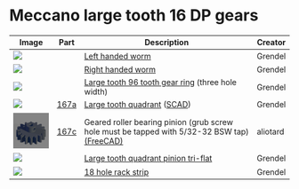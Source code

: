 # Meccano large tooth 16 DP gears

Image | Part | Description | Creator
----- | ---- | ----------- | -------
[<img src="images/16DP-LH-worm.png" width="100">](stl/16DP-LH-worm.stl) |  |[Left handed worm](stl/16DP-LH-worm.stl) | Grendel
[<img src="images/16DP-RH-worm.png" width="100">](stl/16DP-RH-worm.stl) |  |[Right handed worm](stl/16DP-RH-worm.stl) | Grendel
[<img src="images/96-tooth-16-dp-ring-gear.png" width="100">](stl/96-tooth-16-dp-ring-gear.stl) |  |[Large tooth 96 tooth gear ring](stl/96-tooth-16-dp-ring-gear.stl) (three hole width) | Grendel
[<img src="images/part-167a-large-gear-quadrant-new-version.png" width="100">](stl/part-167a-large-gear-quadrant-new-version.stl) | [167a](stl/part-167a-large-gear-quadrant-new-version.stl) | [Large tooth quadrant](stl/part-167a-large-gear-quadrant-new-version.stl) ([SCAD](scad/part-167a-large-gear-quadrant-new-version.scad))| Grendel
[<img src="images/167c_geared_roller_bearing_pinion.png" width="100">](stl/167c_geared_roller_bearing_pinion.stl) | [167c](stl/167c_geared_roller_bearing_pinion.stl) | Geared roller bearing pinion (grub screw hole must be tapped with 5/32-32 BSW tap) [(FreeCAD)](freecad/167c_geared_roller_bearing_pinion.FCStd) | aliotard
[<img src="images/part-167c-tri-hole-pinion.png" width="100">](stl/part-167c-tri-hole-pinion.stl) |  | [Large tooth quadrant pinion tri-flat](stl/part-167c-tri-hole-pinion.stl) | Grendel
[<img src="images/rack-18-hole.png" width="100">](stl/rack-18-hole.stl) |  |[18 hole rack strip](stl/rack-18-hole.stl) | Grendel
